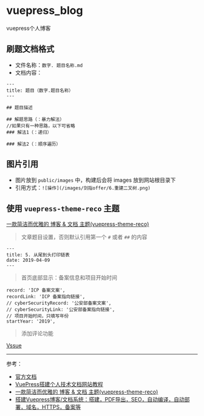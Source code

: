 # vuepress_blog

vuepress个人博客

## 刷题文档格式

- 文件名称：`数字. 题目名称.md`
- 文档内容：
```
---
title: 题目（数字.题目名称）
---

## 题目描述

## 解题思路（：暴力解法）
//如果只有一种思路，以下可省略
### 解法1（：递归）

### 解法2（：顺序遍历）
```

## 图片引用

- 图片放到 `public/images` 中，构建后会将 images 放到网站根目录下
- 引用方式：`![操作](/images/剑指offer/6.重建二叉树.png)`

## 使用 `vuepress-theme-reco` 主题

[一款简洁而优雅的 博客 & 文档 主题(vuepress-theme-reco)](https://vuepress-theme-reco.recoluan.com/)


>文章题目设置，否则默认引用第一个 `#` 或者 `##` 的内容
```
---
title: 5. 从尾到头打印链表
date: 2019-04-09
---
```

>首页底部显示：备案信息和项目开始时间

```
record: 'ICP 备案文案',
recordLink: 'ICP 备案指向链接',
// cyberSecurityRecord: '公安部备案文案',
// cyberSecurityLink: '公安部备案指向链接',
// 项目开始时间，只填写年份
startYear: '2019',
```
>添加评论功能

[Vssue](https://vssue.js.org/zh/)


---

参考：

- [官方文档](https://vuepress.vuejs.org/zh/)
- [VuePress搭建个人技术文档网站教程](https://segmentfault.com/a/1190000017055963)
- [一款简洁而优雅的 博客 & 文档 主题(vuepress-theme-reco)](https://vuepress-theme-reco.recoluan.com/)
- [搭建Vuepress博客/文档系统：搭建，PDF导出，SEO，自动编译，自动部署，域名，HTTPS，备案等](https://segmentfault.com/a/1190000020971477)